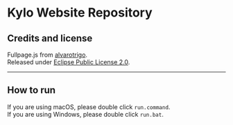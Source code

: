 # Kylo Website Repository
## Credits and license
Fullpage.js from [alvarotrigo](https://github.com/alvarotrigo/fullPage.js/). \
Released under [Eclipse Public License 2.0](https://github.com/sourTaste000/kylo/blob/master/LICENSE).
___
## How to run
If you are using macOS, please double click `run.command`. \
If you are using Windows, please double click `run.bat`.
